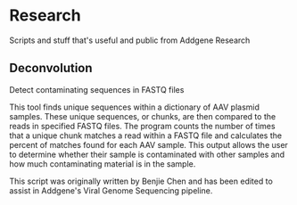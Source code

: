 # Research
Scripts and stuff that's useful and public from Addgene Research


## Deconvolution
Detect contaminating sequences in FASTQ files

This tool finds unique sequences within a dictionary of AAV plasmid samples. These unique sequences, or chunks, are then compared to the reads in specified FASTQ files. The program counts the number of times that a unique chunk matches a read within a FASTQ file and calculates the percent of matches found for each AAV sample. This output allows the user to determine whether their sample is contaminated with other samples and how much contaminating material is in the sample.

This script was originally written by Benjie Chen and has been edited to assist in Addgene's Viral Genome Sequencing pipeline.
